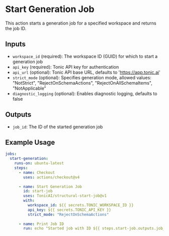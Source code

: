 # Start Generation Job

This action starts a generation job for a specified workspace and returns the job ID.

## Inputs

- `workspace_id` (required): The workspace ID (GUID) for which to start a generation job
- `api_key` (required): Tonic API key for authentication
- `api_url` (optional): Tonic API base URL, defaults to 'https://app.tonic.ai'
- `strict_mode` (optional): Specifies generation mode, allowed values: "NotStrict", "RejectOnSchemaActions", "RejectOnAllSchemaItems", "NotApplicable"
- `diagnostic_logging` (optional): Enables diagnostic logging, defaults to false

## Outputs

- `job_id`: The ID of the started generation job

## Example Usage

```yaml
jobs:
  start-generation:
    runs-on: ubuntu-latest
    steps:
      - name: Checkout
        uses: actions/checkout@v4
      
      - name: Start Generation Job
        id: start-job
        uses: TonicAI/structural-start-job@v1
        with:
          workspace_id: ${{ secrets.TONIC_WORKSPACE_ID }}
          api_key: ${{ secrets.TONIC_API_KEY }}
          strict_mode: "RejectOnSchemaActions"
      
      - name: Print Job ID
        run: echo "Started job with ID ${{ steps.start-job.outputs.job_id }}"
```